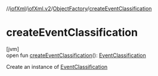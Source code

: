 //[iofXml](../../../index.md)/[iofXml.v2](../index.md)/[ObjectFactory](index.md)/[createEventClassification](create-event-classification.md)

# createEventClassification

[jvm]\
open fun [createEventClassification](create-event-classification.md)(): [EventClassification](../-event-classification/index.md)

Create an instance of [EventClassification](../-event-classification/index.md)
